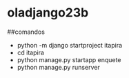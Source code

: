 # oladjango23b

##comandos 
- python -m django startproject itapira
- cd itapira
- python manage.py startapp enquete
- python manage.py runserver
